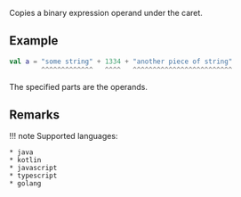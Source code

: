 Copies a binary expression operand under the caret.

## Example

[//]: # (@formatter:off)
```kotlin
val a = "some string" + 1334 + "another piece of string"
        ^^^^^^^^^^^^^   ^^^^   ^^^^^^^^^^^^^^^^^^^^^^^^^
```
[//]: # (@formatter:on)

The specified parts are the operands.

## Remarks

[//]: # (@formatter:off)
!!! note
    Supported languages:

    * java
    * kotlin
    * javascript
    * typescript
    * golang
[//]: # (@formatter:on)
